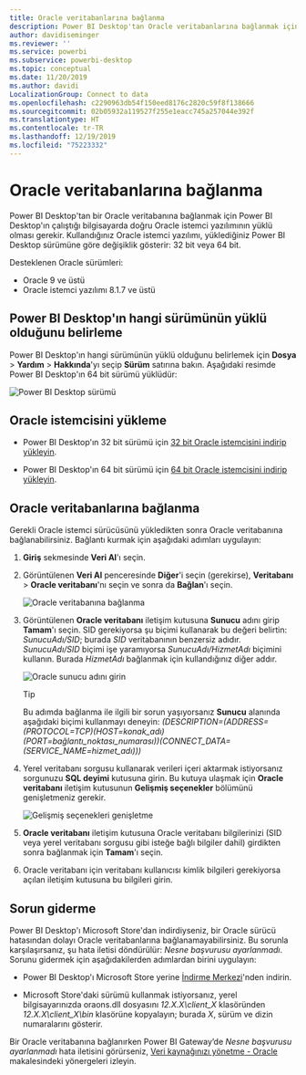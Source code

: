```yaml
---
title: Oracle veritabanlarına bağlanma
description: Power BI Desktop'tan Oracle veritabanlarına bağlanmak için gerçekleştirilmesi gereken işlemler ve indirmeler
author: davidiseminger
ms.reviewer: ''
ms.service: powerbi
ms.subservice: powerbi-desktop
ms.topic: conceptual
ms.date: 11/20/2019
ms.author: davidi
LocalizationGroup: Connect to data
ms.openlocfilehash: c2290963db54f150eed8176c2820c59f8f138666
ms.sourcegitcommit: 02b05932a119527f255e1eacc745a257044e392f
ms.translationtype: HT
ms.contentlocale: tr-TR
ms.lasthandoff: 12/19/2019
ms.locfileid: "75223332"
---
```

# <a name="connect-to-an-oracle-database"></a>Oracle veritabanlarına bağlanma
Power BI Desktop'tan bir Oracle veritabanına bağlanmak için Power BI Desktop'ın çalıştığı bilgisayarda doğru Oracle istemci yazılımının yüklü olması gerekir. Kullandığınız Oracle istemci yazılımı, yüklediğiniz Power BI Desktop sürümüne göre değişiklik gösterir: 32 bit veya 64 bit.

Desteklenen Oracle sürümleri: 
- Oracle 9 ve üstü
- Oracle istemci yazılımı 8.1.7 ve üstü

## <a name="determining-which-version-of-power-bi-desktop-is-installed"></a>Power BI Desktop'ın hangi sürümünün yüklü olduğunu belirleme
Power BI Desktop'ın hangi sürümünün yüklü olduğunu belirlemek için **Dosya** > **Yardım** > **Hakkında**'yı seçip **Sürüm** satırına bakın. Aşağıdaki resimde Power BI Desktop'ın 64 bit sürümü yüklüdür:

![Power BI Desktop sürümü](media/desktop-connect-oracle-database/connect-oracle-database_1.png)

## <a name="installing-the-oracle-client"></a>Oracle istemcisini yükleme
- Power BI Desktop'ın 32 bit sürümü için [32 bit Oracle istemcisini indirip yükleyin](https://www.oracle.com/technetwork/topics/dotnet/utilsoft-086879.html).

- Power BI Desktop'ın 64 bit sürümü için [64 bit Oracle istemcisini indirip yükleyin](https://www.oracle.com/technetwork/database/windows/downloads/index-090165.html).

## <a name="connect-to-an-oracle-database"></a>Oracle veritabanlarına bağlanma
Gerekli Oracle istemci sürücüsünü yükledikten sonra Oracle veritabanına bağlanabilirsiniz. Bağlantı kurmak için aşağıdaki adımları uygulayın:

1. **Giriş** sekmesinde **Veri Al**'ı seçin. 

2. Görüntülenen **Veri Al** penceresinde **Diğer**'i seçin (gerekirse), **Veritabanı** > **Oracle veritabanı**'nı seçin ve sonra da **Bağlan**'ı seçin.
   
   ![Oracle veritabanına bağlanma](media/desktop-connect-oracle-database/connect-oracle-database_2.png)
2. Görüntülenen **Oracle veritabanı** iletişim kutusuna **Sunucu** adını girip **Tamam**'ı seçin. SID gerekiyorsa şu biçimi kullanarak bu değeri belirtin: *SunucuAdı/SID*; burada *SID* veritabanının benzersiz adıdır. *SunucuAdı/SID* biçimi işe yaramıyorsa *SunucuAdı/HizmetAdı* biçimini kullanın. Burada *HizmetAdı* bağlanmak için kullandığınız diğer addır.


   ![Oracle sunucu adını girin](media/desktop-connect-oracle-database/connect-oracle-database_3.png)

   > [!TIP]
   > Bu adımda bağlanma ile ilgili bir sorun yaşıyorsanız **Sunucu** alanında aşağıdaki biçimi kullanmayı deneyin: *(DESCRIPTION=(ADDRESS=(PROTOCOL=TCP)(HOST=konak_adı)(PORT=bağlantı_noktası_numarası))(CONNECT_DATA=(SERVICE_NAME=hizmet_adı)))*
   
3. Yerel veritabanı sorgusu kullanarak verileri içeri aktarmak istiyorsanız sorgunuzu **SQL deyimi** kutusuna girin. Bu kutuya ulaşmak için **Oracle veritabanı** iletişim kutusunun **Gelişmiş seçenekler** bölümünü genişletmeniz gerekir.
   
   ![Gelişmiş seçenekleri genişletme](media/desktop-connect-oracle-database/connect-oracle-database_4.png)
4. **Oracle veritabanı** iletişim kutusuna Oracle veritabanı bilgilerinizi (SID veya yerel veritabanı sorgusu gibi isteğe bağlı bilgiler dahil) girdikten sonra bağlanmak için **Tamam**'ı seçin.
5. Oracle veritabanı için veritabanı kullanıcısı kimlik bilgileri gerekiyorsa açılan iletişim kutusuna bu bilgileri girin.


## <a name="troubleshooting"></a>Sorun giderme

Power BI Desktop'ı Microsoft Store'dan indirdiyseniz, bir Oracle sürücü hatasından dolayı Oracle veritabanlarına bağlanamayabilirsiniz. Bu sorunla karşılaşırsanız, şu hata iletisi döndürülür: *Nesne başvurusu ayarlanmadı*. Sorunu gidermek için aşağıdakilerden adımlardan birini uygulayın:

* Power BI Desktop'ı Microsoft Store yerine [İndirme Merkezi](https://www.microsoft.com/download/details.aspx?id=58494)'nden indirin.

* Microsoft Store'daki sürümü kullanmak istiyorsanız, yerel bilgisayarınızda oraons.dll dosyasını _12.X.X\client_X_ klasöründen _12.X.X\client_X\bin_ klasörüne kopyalayın; burada _X_, sürüm ve dizin numaralarını gösterir.

Bir Oracle veritabanına bağlanırken Power BI Gateway’de *Nesne başvurusu ayarlanmadı* hata iletisini görürseniz, [Veri kaynağınızı yönetme - Oracle](service-gateway-onprem-manage-oracle.md) makalesindeki yönergeleri izleyin.
